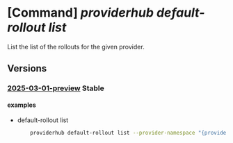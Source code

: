 # [Command] _providerhub default-rollout list_

List the list of the rollouts for the given provider.

## Versions

### [2025-03-01-preview](/Resources/mgmt-plane/L3N1YnNjcmlwdGlvbnMve30vcHJvdmlkZXJzL21pY3Jvc29mdC5wcm92aWRlcmh1Yi9wcm92aWRlcnJlZ2lzdHJhdGlvbnMve30vZGVmYXVsdHJvbGxvdXRz/2025-03-01-preview.xml) **Stable**

<!-- mgmt-plane /subscriptions/{}/providers/microsoft.providerhub/providerregistrations/{}/defaultrollouts 2025-03-01-preview -->

#### examples

- default-rollout list
    ```bash
        providerhub default-rollout list --provider-namespace "{providerNamespace}"
    ```
